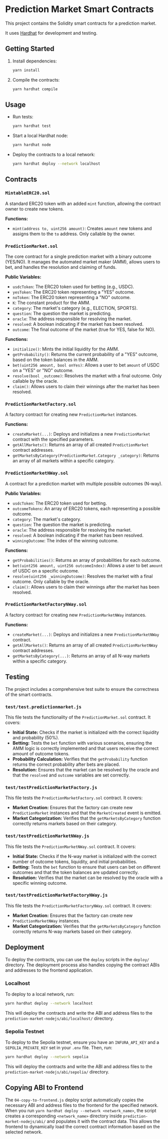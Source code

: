# Prediction Market Smart Contracts

This project contains the Solidity smart contracts for a prediction market.

It uses [Hardhat](https://hardhat.org/) for development and testing.

## Getting Started

1.  Install dependencies:
    ```bash
    yarn install
    ```

2.  Compile the contracts:
    ```bash
    yarn hardhat compile
    ```

## Usage

*   Run tests:
    ```bash
    yarn hardhat test
    ```

*   Start a local Hardhat node:
    ```bash
    yarn hardhat node
    ```

*   Deploy the contracts to a local network:
    ```bash
    yarn hardhat deploy --network localhost
    ```

## Contracts

### `MintableERC20.sol`

A standard ERC20 token with an added `mint` function, allowing the contract owner to create new tokens.

**Functions:**
- `mint(address to, uint256 amount)`: Creates `amount` new tokens and assigns them to the `to` address. Only callable by the owner.

### `PredictionMarket.sol`

The core contract for a single prediction market with a binary outcome (YES/NO). It manages the automated market maker (AMM), allows users to bet, and handles the resolution and claiming of funds.

**Public Variables:**
- `usdcToken`: The ERC20 token used for betting (e.g., USDC).
- `yesToken`: The ERC20 token representing a "YES" outcome.
- `noToken`: The ERC20 token representing a "NO" outcome.
- `K`: The constant product for the AMM.
- `category`: The market's category (e.g., ELECTION, SPORTS).
- `question`: The question the market is predicting.
- `oracle`: The address responsible for resolving the market.
- `resolved`: A boolean indicating if the market has been resolved.
- `outcome`: The final outcome of the market (true for YES, false for NO).

**Functions:**
- `initialize()`: Mints the initial liquidity for the AMM.
- `getProbability()`: Returns the current probability of a "YES" outcome, based on the token balances in the AMM.
- `bet(uint256 amount, bool onYes)`: Allows a user to bet `amount` of USDC on a "YES" or "NO" outcome.
- `resolve(bool _outcome)`: Resolves the market with a final outcome. Only callable by the oracle.
- `claim()`: Allows users to claim their winnings after the market has been resolved.

### `PredictionMarketFactory.sol`

A factory contract for creating new `PredictionMarket` instances.

**Functions:**
- `createMarket(...)`: Deploys and initializes a new `PredictionMarket` contract with the specified parameters.
- `getAllMarkets()`: Returns an array of all created `PredictionMarket` contract addresses.
- `getMarketsByCategory(PredictionMarket.Category _category)`: Returns an array of all markets within a specific category.

### `PredictionMarketNWay.sol`

A contract for a prediction market with multiple possible outcomes (N-way).

**Public Variables:**
- `usdcToken`: The ERC20 token used for betting.
- `outcomeTokens`: An array of ERC20 tokens, each representing a possible outcome.
- `category`: The market's category.
- `question`: The question the market is predicting.
- `oracle`: The address responsible for resolving the market.
- `resolved`: A boolean indicating if the market has been resolved.
- `winningOutcome`: The index of the winning outcome.

**Functions:**
- `getProbabilities()`: Returns an array of probabilities for each outcome.
- `bet(uint256 amount, uint256 outcomeIndex)`: Allows a user to bet `amount` of USDC on a specific outcome.
- `resolve(uint256 _winningOutcome)`: Resolves the market with a final outcome. Only callable by the oracle.
- `claim()`: Allows users to claim their winnings after the market has been resolved.

### `PredictionMarketFactoryNWay.sol`

A factory contract for creating new `PredictionMarketNWay` instances.

**Functions:**
- `createMarket(...)`: Deploys and initializes a new `PredictionMarketNWay` contract.
- `getAllMarkets()`: Returns an array of all created `PredictionMarketNWay` contract addresses.
- `getMarketsByCategory(...)`: Returns an array of all N-way markets within a specific category.

## Testing

The project includes a comprehensive test suite to ensure the correctness of the smart contracts.

### `test/test.predictionmarket.js`

This file tests the functionality of the `PredictionMarket.sol` contract. It covers:
- **Initial State:** Checks if the market is initialized with the correct liquidity and probability (50%).
- **Betting:** Tests the `bet` function with various scenarios, ensuring the AMM logic is correctly implemented and that users receive the correct amount of outcome tokens.
- **Probability Calculation:** Verifies that the `getProbability` function returns the correct probability after bets are placed.
- **Resolution:** Ensures that the market can be resolved by the oracle and that the `resolved` and `outcome` variables are set correctly.

### `test/testPredictionMarketFactory.js`

This file tests the `PredictionMarketFactory.sol` contract. It covers:
- **Market Creation:** Ensures that the factory can create new `PredictionMarket` instances and that the `MarketCreated` event is emitted.
- **Market Categorization:** Verifies that the `getMarketsByCategory` function correctly returns markets based on their category.

### `test/testPredictionMarketNWay.js`

This file tests the `PredictionMarketNWay.sol` contract. It covers:
- **Initial State:** Checks if the N-way market is initialized with the correct number of outcome tokens, liquidity, and initial probabilities.
- **Betting:** Tests the `bet` function to ensure that users can bet on different outcomes and that the token balances are updated correctly.
- **Resolution:** Verifies that the market can be resolved by the oracle with a specific winning outcome.

### `test/testPredictionMarketFactoryNWay.js`

This file tests the `PredictionMarketFactoryNWay.sol` contract. It covers:
- **Market Creation:** Ensures that the factory can create new `PredictionMarketNWay` instances.
- **Market Categorization:** Verifies that the `getMarketsByCategory` function correctly returns N-way markets based on their category.

## Deployment

To deploy the contracts, you can use the `deploy` scripts in the `deploy/` directory. The deployment process also handles copying the contract ABIs and addresses to the frontend application.

### Localhost

To deploy to a local network, run:
```bash
yarn hardhat deploy --network localhost
```
This will deploy the contracts and write the ABI and address files to the `prediction-market-nodejs/abi/localhost/` directory.

### Sepolia Testnet

To deploy to the Sepolia testnet, ensure you have an `INFURA_API_KEY` and a `SEPOLIA_PRIVATE_KEY` set in your `.env` file. Then, run:
```bash
yarn hardhat deploy --network sepolia
```
This will deploy the contracts and write the ABI and address files to the `prediction-market-nodejs/abi/sepolia/` directory.

## Copying ABI to Frontend

The `04-copy-to-frontend.js` deploy script automatically copies the necessary ABI and address files to the frontend for the specified network. When you run `yarn hardhat deploy --network <network_name>`, the script creates a corresponding `<network_name>` directory inside `prediction-market-nodejs/abi/` and populates it with the contract data. This allows the frontend to dynamically load the correct contract information based on the selected network.